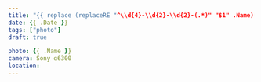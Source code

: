 ```yaml
---
title: "{{ replace (replaceRE "^\\d{4}-\\d{2}-\\d{2}-(.*)" "$1" .Name) "-" " " | title }}"
date: {{ .Date }}
tags: ["photo"]
draft: true

photo: {{ .Name }}
camera: Sony α6300
location: 
---
```


